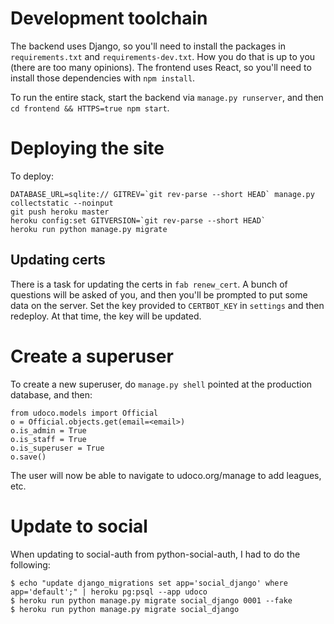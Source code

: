 Development toolchain
=====================

The backend uses Django, so you'll need to install the packages in `requirements.txt`
and `requirements-dev.txt`. How you do that is up to you (there are too many opinions).
The frontend uses React, so you'll need to install those dependencies with
`npm install`.

To run the entire stack, start the backend via `manage.py runserver`, and then
`cd frontend && HTTPS=true npm start`.

Deploying the site
==================

To deploy:

    DATABASE_URL=sqlite:// GITREV=`git rev-parse --short HEAD` manage.py collectstatic --noinput
    git push heroku master
    heroku config:set GITVERSION=`git rev-parse --short HEAD`
    heroku run python manage.py migrate

Updating certs
--------------

There is a task for updating the certs in `fab renew_cert`. A bunch of questions will
be asked of you, and then you'll be prompted to put some data on the server. Set
the key provided to `CERTBOT_KEY` in `settings` and then redeploy. At that time,
the key will be updated.

Create a superuser
==================

To create a new superuser, do `manage.py shell` pointed at the production database, and
then:

    from udoco.models import Official
    o = Official.objects.get(email=<email>)
    o.is_admin = True
    o.is_staff = True
    o.is_superuser = True
    o.save()

The user will now be able to navigate to udoco.org/manage to add leagues, etc.

Update to social
================

When updating to social-auth from python-social-auth, I had to do the following:

    $ echo "update django_migrations set app='social_django' where app='default';" | heroku pg:psql --app udoco
    $ heroku run python manage.py migrate social_django 0001 --fake
    $ heroku run python manage.py migrate social_django
